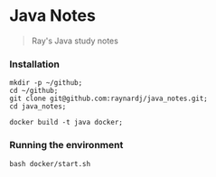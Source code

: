 # Java Notes
> Ray's Java study notes

### Installation
```
mkdir -p ~/github;
cd ~/github;
git clone git@github.com:raynardj/java_notes.git;
cd java_notes;

docker build -t java docker;
```
### Running the environment 
```
bash docker/start.sh
```